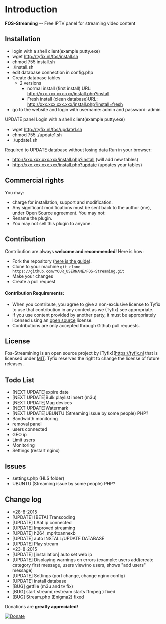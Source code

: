 Introduction
============

**FOS-Streaming** -- Free IPTV panel for streaming video content


Installation
------------
- login with a shell client(example putty.exe)
- wget http://tyfix.nl/fos/install.sh
- chmod 755 install.sh
- ./install.sh
- edit database connection in config.php
- Create database tables
   - 2 versions
        - normal install (first install) URL: http://xxx.xxx.xxx.xxx/install.php?install
        - Fresh install (clean database)URL: http://xxx.xxx.xxx.xxx/install.php?install=fresh
- go to the website and login with username: admin and password: admin

UPDATE panel
Login with a shell client(example putty.exe)
- wget http://tyfix.nl/fos/update1.sh
- chmod 755 ./update1.sh
- ./update1.sh

Required to UPDATE database without losing data
Run in your browser: 
- http://xxx.xxx.xxx.xxx/install.php?install (will add new tables)
- http://xxx.xxx.xxx.xxx/install.php?update (updates your tables)

Commercial rights
------------
You may:
- charge for installation, support and modification.
- Any significant modifications must be sent back to the author (me), under Open Source agreement.
You may not:
- Rename the plugin.
- You may not sell this plugin to anyone.

Contribution
------------
Contribution are always **welcome and recommended**! Here is how:

- Fork the repository ([here is the guide](https://help.github.com/articles/fork-a-repo/)).
- Clone to your machine ```git clone https://github.com/YOUR_USERNAME/FOS-Streaming.git```
- Make your changes
- Create a pull request

#### Contribution Requirements:

- When you contribute, you agree to give a non-exclusive license to Tyfix to use that contribution in any context as we (Tyfix) see appropriate.
- If you use content provided by another party, it must be appropriately licensed using an [open source](http://opensource.org/licenses) license.
- Contributions are only accepted through Github pull requests.

License
-------
Fos-Streamining is an open source project by [Tyfix](https://tyfix.nl that is licensed under [MIT](http://opensource.org/licenses/MIT). Tyfix
reserves the right to change the license of future releases.


Todo List
---------
-  [NEXT UPDATE]expire date
-  [NEXT UPDATE]Bulk playlist insert (m3u)
-  [NEXT UPDATE]Mag devices
-  [NEXT UPDATE]Watermark
-  [NEXT UPDATE]UBUNTU (Streaming issue by some people) PHP?
- Bandwidth monitoring
- removal panel
- users connected
- GEO ip
- Limit users
- Monitoring
- Settings (restart nginx)

Issues
----------
- settings.php (HLS folder)
- UBUNTU (Streaming issue by some people) PHP?


Change log
----------
- *28-8-2015
- [UPDATE] [BETA] Transcoding
- [UPDATE] LAat ip connected
- [UPDATE] Improved streaming
- [UPDATE] h264_mp4toannexb
- [UPDATE] auto INSTALL/UPDATE DATABASE
- [UPDATE] Play stream
- *23-8-2015
- [UPDATE] [installation] auto set web ip
- [UPDATE] Displaying warnings en errors (example: users add(create category first message, users view(no users, shows "add users" message)
- [UPDATE] Settings (port change, change nginx config)
- [UPDATE] install database
- [BUG] getfile (m3u and tv fix)
- [BUG] start stream( restream starts ffmpeg ) fixed
- [BUG] Stream.php (Enigma2) fixed


Donations are **greatly appreciated!**

[![Donate](https://www.paypalobjects.com/en_US/i/btn/btn_donateCC_LG.gif "Tyfix ")](https://www.paypal.com/cgi-bin/webscr?cmd=_s-xclick&hosted_button_id=6ATJFKYPFY65W "Donate")


